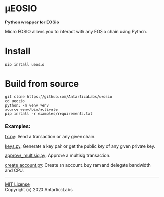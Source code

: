 # µEOSIO
**Python wrapper for EOSio**

Micro EOSIO allows you to interact with any EOSio chain using Python.

# Install

    pip install ueosio

# Build from source

    git clone https://github.com/AntarticaLabs/ueosio
    cd ueosio
    python3 -m venv venv
    source venv/bin/activate
    pip install -r examples/requirements.txt

### Examples:

[tx.py](https://github.com/AntarticaLabs/ueosio/blob/master/examples/tx.py): Send a transaction on any given chain.

[keys.py](https://github.com/AntarticaLabs/ueosio/blob/master/examples/keys.py): Generate a key pair or get the public key of any given private key.

[approve_multisig.py](https://github.com/AntarticaLabs/ueosio/blob/master/examples/approve_multisig.py): Approve a multisig transaction.

[create_account.py](https://github.com/AntarticaLabs/ueosio/blob/master/examples/create_account.py): Create an account, buy ram and delegate bandwidth and CPU.

_____


[MIT License](LICENSE) \
Copyright (c) 2020 AntarticaLabs
